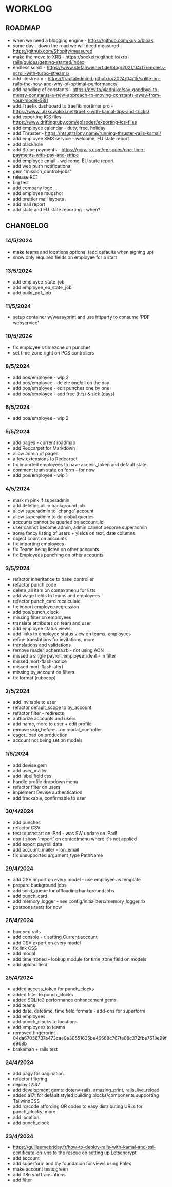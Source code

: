 # WORKLOG

## ROADMAP

* when we need a blogging engine - https://github.com/kuyio/bloak
* some day - down the road we will need measured - https://github.com/Shopify/measured
* make the move to XRB - https://socketry.github.io/xrb-rails/guides/getting-started/index
* endless scroll - https://www.stefanwienert.de/blog/2021/04/17/endless-scroll-with-turbo-streams/
* add litestream - https://fractaledmind.github.io/2024/04/15/sqlite-on-rails-the-how-and-why-of-optimal-performance/
* add handling of constants - https://dev.to/vladhilko/say-goodbye-to-messy-constants-a-new-approach-to-moving-constants-away-from-your-model-58i1
* add Traefik dashboard to traefik.mortimer.pro - https://www.luizkowalski.net/traefik-with-kamal-tips-and-tricks/
* add exporting ICS files - https://www.driftingruby.com/episodes/exporting-ics-files
* add employee calendar - duty, free, holiday
* add Thruster - https://nts.strzibny.name/running-thruster-rails-kamal/
* add employee SMS service - welcome, EU state report
* add blackhole
* add Stripe payments - https://gorails.com/episodes/one-time-payments-with-pay-and-stripe
* add employee email - welcome, EU state report
* add web push notifications
* gem "mission_control-jobs"
* release RC1
* big test
* add company logo
* add employee mugshot
* add prettier mail layouts
* add mail report
* add state and EU state reporting - when?

## CHANGELOG

### 14/5/2024

* make teams and locations optional (add defaults when signing up)
* show only required fields on employee for a start

### 13/5/2024

* add employee_state_job
* add employee_eu_state_job
* add build_pdf_job

### 11/5/2024

* setup container w/weasyprint and use httparty to consume 'PDF webservice'

### 10/5/2024

* fix employee's timezone on punches
* set time_zone right on POS controllers

### 8/5/2024

* add pos/employee - wip 3
* add pos/employee - delete one/all on the day
* add pos/employee - edit punches one by one
* add pos/employee - add free (hrs) & sick (days)

### 6/5/2024

* add pos/employee - wip 2

### 5/5/2024

* add pages - current roadmap
* add Redcarpet for Markdown
* allow admin of pages
* a few extensions to Redcarpet
* fix imported employees to have access_token and default state
* comment team state on form - for now
* add pos/employee - wip 1

### 4/5/2024

* mark m pink if superadmin
* add deleting all in background job
* allow superadmin to 'change' account
* allow superadmin to do global queries
* accounts cannot be queried on account_id
* user cannot become admin, admin cannot become superadmin
* some fancy listing of users + yields on text, date columns
* object count on accounts
* fix importing employees
* fix Teams being listed on other accounts
* fix Employees punching on other accounts

### 3/5/2024

* refactor inheritance to base_controller
* refactor punch code
* delete_all item on contextmenu for lists
* add wage fields to teams and employees
* refactor punch_card recalculate
* fix import employee regression
* add pos/punch_clock
* missing filter on employees
* translate attributes on team and user
* add employee status views
* add links to employee status view on teams, employees
* refine translations for invitations, more
* translations and validations
* remove reader_schema.rb - not using AON
* missed a single payroll_employee_ident - in filter
* missed mort-flash-notice
* missed mort-flash-alert
* missing by_account on filters
* fix format (rubocop)

### 2/5/2024

* add invitable to user
* refactor default_scope to by_account
* refactor filter - redirects
* authorize accounts and users
* add name, more to user + edit profile
* remove skip_before... on modal_controller
* eager_load on production
* account not being set on models

### 1/5/2024

* add devise gem
* add user_mailer
* add label field css
* handle profile dropdown menu
* refactor filter on users
* implement Devise authentication
* add trackable, confirmable to user

### 30/4/2024

* add punches
* refactor CSV
* test touchstart on iPad - was SW update on iPad!
* don't show 'import' on contextmenu where it's not applied
* add export payroll data
* add account_mailer - lon_email
* fix unsupported argument_type PathName

### 29/4/2024

* add CSV import on every model - use employee as template
* prepare background jobs
* add solid_queue for offloading background jobs
* add punch_card
* add memory_logger - see config/initializers/memory_logger.rb
* postpone tests for now

### 26/4/2024

* bumped rails
* add console - `t` setting Current.account
* add CSV export on every model
* fix link CSS
* add modal
* add time_zoned - lookup module for time_zone field on models
* add upload field

### 25/4/2024

* added access_token for punch_clocks
* added filter to punch_clocks
* added SQLite3 performance enhancement gems
* add teams
* add date, datetime, time field formats - add-ons for superform
* add employees
* add punch_clocks to locations
* add employees to teams
* removed fingerprint - 04da67036737a473cae0e30551635be46588c707fe88c372fbe7518e99fe968b
* brakeman + rails test

### 24/4/2024

* add pagy for pagination
* refactor filtering
* deploy 12:47
* add development gems: dotenv-rails, amazing_print, rails_live_reload
* added a17t for default styled building blocks/components supporting TailwindCSS
* add rqrcode affording QR codes to easy distributing URLs for punch_clocks, more
* add location
* add punch_clock

### 23/4/2024

* https://guillaumebriday.fr/how-to-deploy-rails-with-kamal-and-ssl-certificate-on-vps to the rescue on setting up Letsencrypt
* add account
* add superform and lay foundation for views using Phlex
* make account tests green
* add I18n yml translations
* add filter
